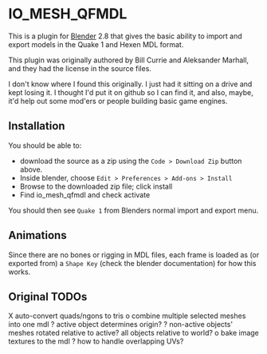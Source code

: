 # IO_MESH_QFMDL

This is a plugin for [Blender][1] 2.8 that gives the basic ability to import and export models in the Quake 1 and Hexen MDL format.

This plugin was originally authored by Bill Currie and Aleksander Marhall, and they had the license in the source files.

I don't know where I found this originally. I just had it sitting on a drive and kept losing it. I thought I'd put it on 
github so I can find it, and also, maybe, it'd help out some mod'ers or people building basic game engines.

## Installation

You should be able to:

- download the source as a zip using the `Code > Download Zip` button above. 
- Inside blender, choose `Edit > Preferences > Add-ons > Install`
- Browse to the downloaded zip file; click install
- Find io_mesh_qfmdl and check activate

You should then see `Quake 1` from Blenders normal import and export menu.

## Animations

Since there are no bones or rigging in MDL files, each frame is loaded as (or exported from) a `Shape Key` (check the blender documentation) for how this works.

## Original TODOs

X   auto-convert quads/ngons to tris
o   combine multiple selected meshes into one mdl
    ?   active object determines origin?
    ?   non-active objects' meshes rotated relative to active? all objects
        relative to world?
o   bake image textures to the mdl
    ?   how to handle overlapping UVs?

[1]: https://www.blender.org/